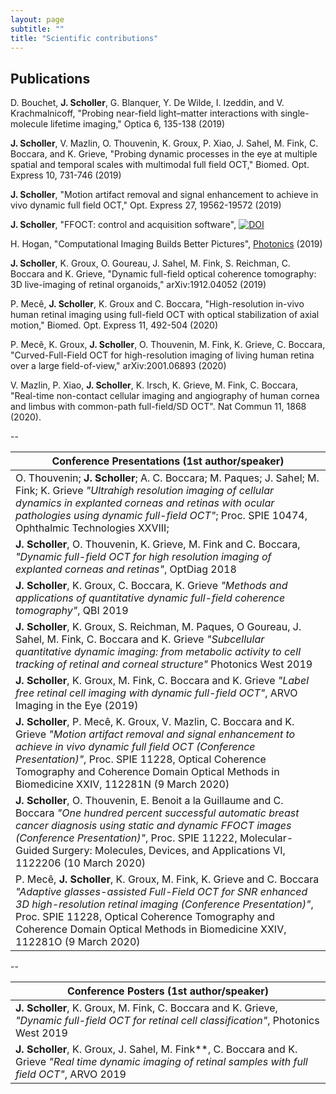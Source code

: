 ```yaml
---
layout: page
subtitle: ""
title: "Scientific contributions"
---
```


<script type='text/javascript' src='https://d1bxh8uas1mnw7.cloudfront.net/assets/embed.js'></script>

## Publications 

D. Bouchet, **J. Scholler**, G. Blanquer, Y. De Wilde, I. Izeddin, and V. Krachmalnicoff, "Probing near-field light–matter interactions with single-molecule lifetime imaging," Optica 6, 135-138 (2019)
<div align='right' class='altmetric-embed' data-badge-type='donut' data-badge-popover='left' data-doi='https://doi.org/10.1364/OPTICA.6.000135'></div>

**J. Scholler**, V. Mazlin, O. Thouvenin, K. Groux, P. Xiao, J. Sahel, M. Fink, C. Boccara, and K. Grieve, "Probing dynamic processes in the eye at multiple spatial and temporal scales with multimodal full field OCT," Biomed. Opt. Express 10, 731-746 (2019)
<div align='right' class='altmetric-embed' data-badge-type='donut' data-badge-popover='left' data-doi='https://doi.org/10.1364/BOE.10.000731'></div>

**J. Scholler**, "Motion artifact removal and signal enhancement to achieve in vivo dynamic full field OCT," Opt. Express 27, 19562-19572 (2019)
<div align='right' class='altmetric-embed' data-badge-type='donut' data-badge-popover='left' data-doi='https://doi.org/10.1364/OE.27.019562'></div>

**J. Scholler**, "FFOCT: control and acquisition software", [![DOI](https://zenodo.org/badge/111929339.svg)](https://zenodo.org/badge/latestdoi/111929339)
<div align='right' class='altmetric-embed' data-badge-type='donut' data-badge-popover='left' data-uri='http://doi.org/10.5281/zenodo.3137246'></div>

H. Hogan, "Computational Imaging Builds Better Pictures", [Photonics](https://www.photonics.com/Articles/Computational_Imaging_Builds_Better_Pictures/a64592) (2019)

**J. Scholler**, K. Groux, O. Goureau, J. Sahel, M. Fink, S. Reichman, C. Boccara and K. Grieve, "Dynamic full-field optical coherence tomography: 3D live-imaging of retinal organoids," arXiv:1912.04052 (2019)
<div align='right' class='altmetric-embed' data-badge-type='donut' data-badge-popover='left' data-arxiv-id='1912.04052'></div>

P. Mecê, **J. Scholler**, K. Groux and C. Boccara, "High-resolution in-vivo human retinal imaging using full-field OCT with optical stabilization of axial motion," Biomed. Opt. Express 11, 492-504 (2020)
<div align='right' class='altmetric-embed' data-badge-type='donut' data-badge-popover='left' data-doi='https://doi.org/10.1364/BOE.381398'></div>

P. Mecê, K. Groux, **J. Scholler**, O. Thouvenin, M. Fink, K. Grieve, C. Boccara, "Curved-Full-Field OCT for high-resolution imaging of living human retina over a large field-of-view," arXiv:2001.06893 (2020)
<div align='right' class='altmetric-embed' data-badge-type='donut' data-badge-popover='left' data-arxiv-id='2001.06893'></div>

V. Mazlin, P. Xiao, **J. Scholler**, K. Irsch, K. Grieve, M. Fink, C. Boccara, "Real-time non-contact cellular imaging and angiography of human cornea and limbus with common-path full-field/SD OCT". Nat Commun 11, 1868 (2020).
<div align='right' class='altmetric-embed' data-badge-type='donut' data-badge-popover='left' doi='https://doi.org/10.1038/s41467-020-15792-x'></div>


--

| Conference Presentations (1st author/speaker)                                                                                                                                                                                                                                                           |
|------------------------------------------------------------------------------------------------------------------------------------------------------------------------------------------------------------------------------------------------------------------------------------|
| O. Thouvenin; **J. Scholler**; A. C. Boccara; M. Paques; J. Sahel; M. Fink; K. Grieve *"Ultrahigh resolution imaging of cellular dynamics in explanted corneas and retinas with ocular pathologies using dynamic full-field OCT"*; Proc. SPIE 10474, Ophthalmic Technologies XXVIII;  |
| **J. Scholler**, O. Thouvenin, K. Grieve, M. Fink and C. Boccara, *"Dynamic full-field OCT for high resolution imaging of explanted corneas and retinas"*, OptDiag 2018 |
| **J. Scholler**, K. Groux, C. Boccara, K. Grieve  *"Methods and applications of quantitative dynamic full-field coherence tomography"*, QBI 2019 |                                                                                                 
| **J. Scholler**, K. Groux, S. Reichman, M. Paques, O Goureau, J. Sahel, M. Fink, C. Boccara and K. Grieve *"Subcellular quantitative dynamic imaging: from metabolic activity to cell tracking of retinal and corneal structure"* Photonics West 2019 |
| **J. Scholler**, K. Groux, M. Fink, C. Boccara and K. Grieve *"Label free retinal cell imaging with dynamic full-field OCT"*, ARVO Imaging in the Eye (2019)|
| **J. Scholler**, P. Mecê, K. Groux, V. Mazlin, C. Boccara and K. Grieve *"Motion artifact removal and signal enhancement to achieve in vivo dynamic full field OCT (Conference Presentation)"*, Proc. SPIE 11228, Optical Coherence Tomography and Coherence Domain Optical Methods in Biomedicine XXIV, 112281N (9 March 2020)|
|**J. Scholler**, O. Thouvenin, E. Benoit a la Guillaume and C. Boccara *"One hundred percent successful automatic breast cancer diagnosis using static and dynamic FFOCT images (Conference Presentation)"*, Proc. SPIE 11222, Molecular-Guided Surgery: Molecules, Devices, and Applications VI, 1122206 (10 March 2020)|
|P. Mecê, **J. Scholler**, K. Groux, M. Fink, K. Grieve and C. Boccara *"Adaptive glasses-assisted Full-Field OCT for SNR enhanced 3D high-resolution retinal imaging (Conference Presentation)"*, Proc. SPIE 11228, Optical Coherence Tomography and Coherence Domain Optical Methods in Biomedicine XXIV, 112281O (9 March 2020)|

--

| Conference Posters (1st author/speaker)                                                                                                                       |
|-------------------------------------------------------------------------------------------------------------------------------------------|
| **J. Scholler**, K. Groux, M. Fink, C. Boccara and K. Grieve, *"Dynamic full-field OCT for retinal cell classification"*, Photonics West 2019  |
| **J. Scholler**, K. Groux, J. Sahel, M. Fink**, C. Boccara and K. Grieve *"Real time dynamic imaging of retinal samples with full field OCT"*, ARVO 2019  |
